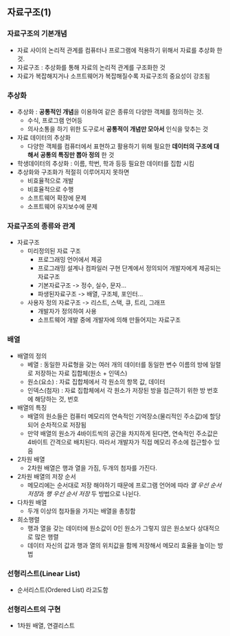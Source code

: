 ## 자료구조(1)
### 자료구조의 기본개념
  - 자료 사이의 논리적 관계를 컴퓨터나 프로그램에 적용하기 위해서 자료를 추상화 한 것.
  - 자료구조 : 추상화를 통해 자료의 논리적 관계를 구조화한 것
  - 자료가 복잡해지거나 소프트웨어가 복잡해질수록 자료구조의 중요성이 강조됨
### 추상화
  - 추상화 : **공통적인 개념**을 이용하여 같은 종류의 다양한 객체를 정의하는 것.
    - 수식, 프로그램 언어등
    - 의사소통을 하기 위한 도구로서 **공통적이 개념만 모아서** 인식을 맞추는 것
  - 자료 데이터의 추상화
    - 다양한 객체를 컴퓨터에서 표현하고 활용하기 위해 필요한 **데이터의 구조에 대해서 공통의 특징만 뽑아 정의** 한 것
  - 학생데이터의 추상화 : 이름, 학번, 학과 등등 필요한 데이터를 집합 시킴
  - 추상화와 구조화가 적절히 이루어지지 못하면
    - 비효율적으로 개발
    - 비효율적으로 수행
    - 소프트웨어 확장에 문제
    - 소프트웨어 유지보수에 문제
### 자료구조의 종류와 관계
  - 자료구조
    - 미리정의된 자료 구조
      - 프로그래밍 언어에서 제공
      - 프로그래밍 설계나 컴파일러 구현 단계에서 정의되어 개발자에게 제공되는 자료구조
      - 기본자료구조 -> 정수, 실수, 문자...
      - 파생된자료구조 -> 배열, 구조체, 포인터...
    - 사용자 정의 자료구조 -> 리스트, 스택, 큐, 트리, 그래프
      - 개발자가 정의하여 사용
      - 소프트웨어 개발 중에 개발자에 의해 만들어지는 자료구조
        
### 배열
  - 배열의 정의
    - 베열 : 동일한 자료형을 갖는 여러 개의 데이터를 동일한 변수 이름의 방에 일렬로 저장하는 자료 집합체(원소 + 인덱스)
    - 원소(요소) : 자료 집합체에서 각 원소의 항목 값, 데이터
    - 인덱스(첨자) : 자료 집합체에서 각 원소가 저장된 방을 접근하기 위한 방 번호에 해당하는 것, 번호
  - 배열의 특징
    - 배열의 원소들은 컴퓨터 메모리의 연속적인 기억장소(물리적인 주소값)에 할당되어 순차적으로 저장됨
    - 만약 배열의 원소가 4바이트씩의 공간을 차지하게 된다면, 연속적인 주소값은 4바이트 간격으로 배치된다. 따라서 개발자가 직접 메모리       주소에 접근할수 있음
  - 2차원 배열
    - 2차원 배열은 행과 열을 가짐, 두개의 첨자를 가진다.
  - 2차원 배열의 저장 순서
    - 메모리에는 순서대로 저장 해야하기 때문에 프로그램 언어에 따라 *열 우선 순서 저장*과 *행 우선 순서 저장* 두 방법으로 나뉜다.
  - 다차원 배열
    - 두개 이상의 첨자들을 가지는 배열을 총칭함
  - 희소행렬
    - 행과 열을 갖는 데이터에 원소값이 0인 원소가 그렇지 않은 원소보다 상대적으로 많은 행렬
    - 데이터 자신의 값과 행과 열의 위치값을 함께 저장해서 메모리 효율을 높이는 방법
    
### 선형리스트(Linear List)
- 순서리스트(Ordered List) 라고도함

### 선형리스트의 구현
-  1차원 배열, 연결리스트
